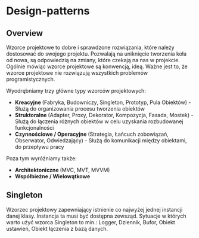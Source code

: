 # Design-patterns


## Overview

Wzorce projektowe to dobre i sprawdzone rozwiązania, które należy dostosować do swojego projektu. Pozwalają na uniknięcie tworzenia koła od nowa, są odpowiedzią na zmiany, które czekają na nas w projekcie. Ogólnie mówiąc wzorce projektowe są konwencją, ideą. Ważne jest to, że wzorce projektowe nie rozwiązują wszystkich problemów programistycznych. 

Wyodrębniamy trzy główne typy wzorców projektowych:
- <strong> Kreacyjne </strong> (Fabryka, Budowniczy, Singleton, Prototyp, Pula Obiektów) - Służą do organizowania procesu tworzenia obiektów
- <strong> Struktoralne </strong>  (Adapter, Proxy, Dekorator, Kompozycja, Fasada, Mostek) - Służą do łączenia różnych obiektów w celu uzyskania rozbudowanej funkcjonalności
- <strong> Czynnościowe / Operacyjne </strong> (Strategia, Łańcuch zobowiązań, Obserwator, Odwiedzający) - Służą do komunikacji między obiektami, do przepływu pracy

Poza tym wyróżniamy także:
- <strong> Architektoniczne </strong> (MVC, MVT, MVVM)
- <strong> Współbieżne / Wielowątkowe </strong>

## Singleton 

Wzorzec projektowy zapewniający istnienie co najwyżej jednej instancji danej klasy. Instancja ta musi być dostępna zewsząd. Sytuacje w których warto użyć wzorca Singleton to min.: Logger, Dziennik, Bufor, Obiekt ustawień, Obiekt łączenia z bazą danych. 
